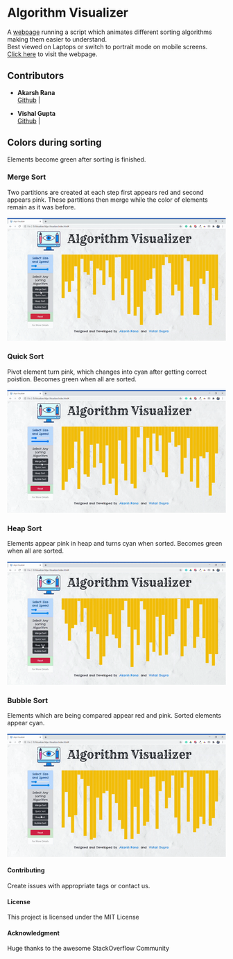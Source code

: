 # Algorithm Visualizer
A <a href="https://vkg2000.github.io/Algo-Visualizer/">webpage</a> running a script which animates different sorting algorithms making them easier to understand.\
Best viewed on Laptops or switch to portrait mode on mobile screens.
<br>
<a href="https://vkg2000.github.io/Algo-Visualizer/">Click here</a> to visit the webpage.



## Contributors

* **Akarsh Rana**\
	[Github](https://github.com/akarshrana) |

* **Vishal Gupta**\
	[Github](https://github.com/vkg2000) |


## Colors during sorting
Elements become green after sorting is finished.

### Merge Sort
Two partitions are created at each step first appears red and second appears pink.
These partitions then merge while the color of elements remain as it was before.\
<br>
![merge-sort](https://github.com/vkg2000/Algo-Visualizer/blob/master/readme_files/merge.gif)

### Quick Sort
Pivot element turn pink, which changes into cyan after getting correct poistion.
Becomes green when all are sorted.\
<br>
![quick-sort](https://github.com/vkg2000/Algo-Visualizer/blob/master/readme_files/quick.gif)

### Heap Sort
Elements appear pink in heap and turns cyan when sorted.
Becomes green when all are sorted.\
<br>
![heap-sort](https://github.com/vkg2000/Algo-Visualizer/blob/master/readme_files/heap.gif)

### Bubble Sort
Elements which are being compared appear red and pink. Sorted elements appear cyan.\
<br>
![bubble-sort](https://github.com/vkg2000/Algo-Visualizer/blob/master/readme_files/bubble.gif)


#### Contributing
Create issues with appropriate tags or contact us.

#### License

This project is licensed under the MIT License

#### Acknowledgment

 Huge thanks to the awesome StackOverflow Community
